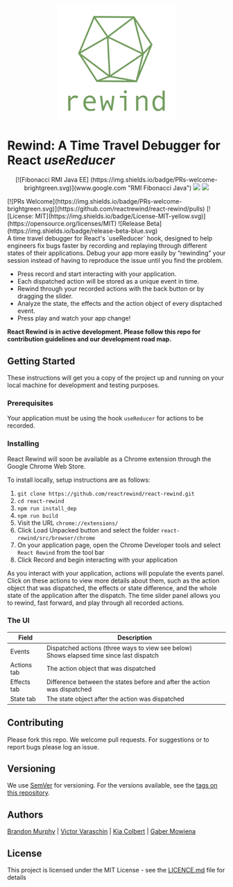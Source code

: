 <p align="center">
  <img width="275" src="./images/greygreen_gg_full_350w.png">
</p>

# Rewind: A Time Travel Debugger for React *useReducer*
<p align="center">
  [![Fibonacci RMI Java EE] (https://img.shields.io/badge/PRs-welcome-brightgreen.svg)](www.google.com "RMI Fibonacci Java")
  <img src="https://img.shields.io/badge/License-MIT-yellow.svg"> <img src="https://img.shields.io/badge/release-beta-blue.svg">
</p>
  [![PRs Welcome](https://img.shields.io/badge/PRs-welcome-brightgreen.svg)](https://github.com/reactrewind/react-rewind/pulls) [![License: MIT](https://img.shields.io/badge/License-MIT-yellow.svg)](https://opensource.org/licenses/MIT)
![Release Beta](https://img.shields.io/badge/release-beta-blue.svg)<br/>
A time travel debugger for React's `useReducer` hook, designed to help engineers fix bugs faster by recording and replaying through different states of their applications.
Debug your app more easily by “rewinding” your session instead of having to reproduce the issue until you find the problem.

- Press record and start interacting with your application.
- Each dispatched action will be stored as a unique event in time.
- Rewind through your recorded actions with the back button or by dragging the slider.
- Analyze the state, the effects and the action object of every disptached event.
- Press play and watch your app change!


 **React Rewind is in active development. Please follow this repo for contribution guidelines and our development road map.**
## Getting Started

These instructions will get you a copy of the project up and running on your local machine for development and testing purposes.

### Prerequisites
Your application must be using the hook `useReducer` for actions to be recorded.

### Installing
React Rewind will soon be available as a Chrome extension through the Google Chrome Web Store.

To install locally, setup instructions are as follows:

1. `git clone https://github.com/reactrewind/react-rewind.git`
2. `cd react-rewind`
3. `npm run install_dep`
4. `npm run build`
5. Visit the URL `chrome://extensions/`
6. Click Load Unpacked button and select the folder `react-rewind/src/browser/chrome`
7. On your application page, open the Chrome Developer tools and select `React Rewind` from the tool bar
8. Click Record and begin interacting with your application


As you interact with your application, actions will populate the events panel. Click on these actions to view more details about them, such as the action object that was dispatched, the effects or state difference, and the whole state of the application after the dispatch. The time slider panel allows you to rewind, fast forward, and play through all recorded actions.

### The UI

| Field  | Description |
| ------------- | ------------- |
| Events  | Dispatched actions (three ways to view see below)  <br/>Shows elapsed time since last dispatch |
| Actions tab | The action object that was dispatched |
| Effects tab | Difference between the states before and after the action was dispatched  |
| State tab | The state object after the action was dispatched  |

## Contributing

Please fork this repo.  We welcome pull requests. For suggestions or to report bugs please log an issue.

## Versioning

We use [SemVer](http://semver.org/) for versioning. For the versions available, see the [tags on this repository](https://github.com/your/project/tags). 

## Authors

[Brandon Murphy](https://github.com/murphybrandon) | [Victor Varaschin](https://github.com/victorvrv) | [Kia Colbert](https://github.com/kiacolbert) | [Gaber Mowiena](https://github.com/GaberMowiena)

## License

This project is licensed under the MIT License - see the [LICENCE.md](./LICENCE) file for details

